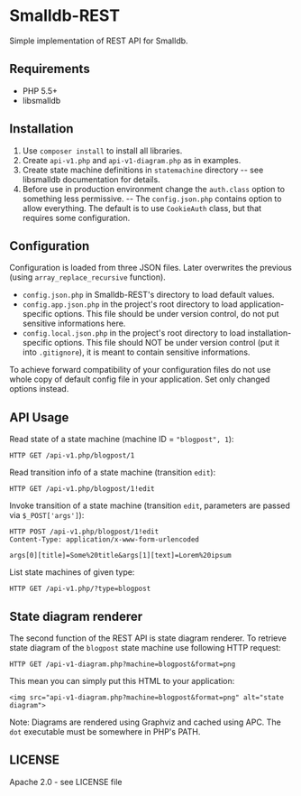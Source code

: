 Smalldb-REST
============

Simple implementation of REST API for Smalldb.


Requirements
------------

  - PHP 5.5+
  - libsmalldb


Installation
------------

  1. Use `composer install` to install all libraries.
  2. Create `api-v1.php` and `api-v1-diagram.php` as in examples.
  3. Create state machine definitions in `statemachine` directory -- see
     libsmalldb documentation for details.
  4. Before use in production environment change the `auth.class` option to
     something less permissive. -- The `config.json.php` contains option to
     allow everything. The default is to use `CookieAuth` class, but that
     requires some configuration.


Configuration
-------------

Configuration is loaded from three JSON files. Later overwrites the previous
(using `array_replace_recursive` function).

  - `config.json.php` in Smalldb-REST's directory to load default values.
  - `config.app.json.php` in the project's root directory to load
    application-specific options. This file should be under version control, do
    not put sensitive informations here.
  - `config.local.json.php` in the project's root directory to load
    installation-specific options. This file should NOT be under version
    control (put it into `.gitignore`), it is meant to contain sensitive
    informations.

To achieve forward compatibility of your configuration files do not use whole
copy of default config file in your application. Set only changed options
instead.


API Usage
---------

Read state of a state machine (machine ID = `"blogpost", 1`):

```
HTTP GET /api-v1.php/blogpost/1
```

Read transition info of a state machine (transition `edit`):

```
HTTP GET /api-v1.php/blogpost/1!edit
```

Invoke transition of a state machine (transition `edit`, parameters are passed
via `$_POST['args']`):

```
HTTP POST /api-v1.php/blogpost/1!edit
Content-Type: application/x-www-form-urlencoded

args[0][title]=Some%20title&args[1][text]=Lorem%20ipsum
```

List state machines of given type:

```
HTTP GET /api-v1.php/?type=blogpost
```


State diagram renderer
----------------------

The second function of the REST API is state diagram renderer. To retrieve
state diagram of the `blogpost` state machine use following HTTP request:

```
HTTP GET /api-v1-diagram.php?machine=blogpost&format=png
```

This mean you can simply put this HTML to your application:

```
<img src="api-v1-diagram.php?machine=blogpost&format=png" alt="state diagram">
```

Note: Diagrams are rendered using Graphviz and cached using APC. The `dot`
executable must be somewhere in PHP's PATH.


LICENSE
-------

Apache 2.0 - see LICENSE file


